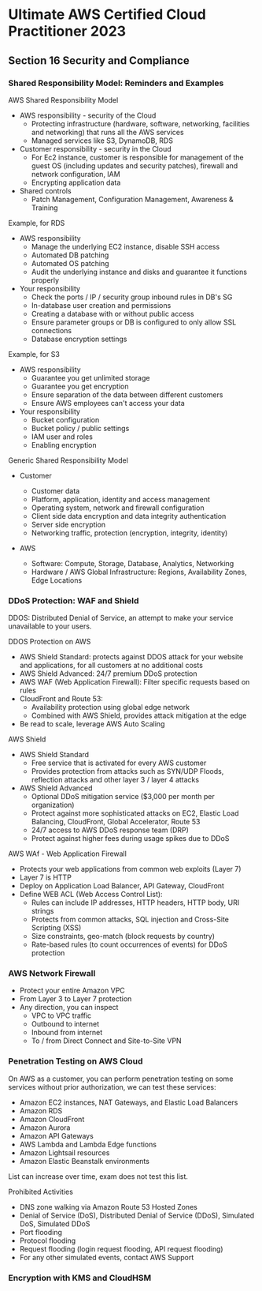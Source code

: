 # Ultimate AWS Certified Cloud Practitioner 2023

## Section 16 Security and Compliance

### Shared Responsibility Model: Reminders and Examples

AWS Shared Responsibility Model

- AWS responsibility - security of the Cloud
  - Protecting infrastructure (hardware, software, networking, facilities and networking) that runs all the AWS services
  - Managed services like S3, DynamoDB, RDS
- Customer responsibility - security in the Cloud
  - For Ec2 instance, customer is responsible for management of the guest OS (including updates and security patches), firewall and network configuration, IAM
  - Encrypting application data
- Shared controls
  - Patch Management, Configuration Management, Awareness & Training

Example, for RDS

- AWS responsibility
  - Manage the underlying EC2 instance, disable SSH access
  - Automated DB patching
  - Automated OS patching
  - Audit the underlying instance and disks and guarantee it functions properly
- Your responsibility
  - Check the ports / IP / security group inbound rules in DB's SG
  - In-database user creation and permissions
  - Creating a database with or without public access
  - Ensure parameter groups or DB is configured to only allow SSL connections
  - Database encryption settings

Example, for S3

- AWS responsibility
  - Guarantee you get unlimited storage
  - Guarantee you get encryption
  - Ensure separation of the data between different customers
  - Ensure AWS employees can't access your data
- Your responsibility
  - Bucket configuration
  - Bucket policy / public settings
  - IAM user and roles
  - Enabling encryption

Generic Shared Responsibility Model

- Customer
  - Customer data
  - Platform, application, identity and access management
  - Operating system, network and firewall configuration
  - Client side data encryption and data integrity authentication
  - Server side encryption
  - Networking traffic, protection (encryption, integrity, identity)

- AWS
  - Software: Compute, Storage, Database, Analytics, Networking
  - Hardware / AWS Global Infrastructure: Regions, Availability Zones, Edge Locations

### DDoS Protection: WAF and Shield

DDOS: Distributed Denial of Service, an attempt to make your service unavailable to your users.

DDOS Protection on AWS

- AWS Shield Standard: protects against DDOS attack for your website and applications, for all customers at no additional costs
- AWS Shield Advanced: 24/7 premium DDoS protection
- AWS WAF (Web Application Firewall): Filter specific requests based on rules
- CloudFront and Route 53:
  - Availability protection using global edge network
  - Combined with AWS Shield, provides attack mitigation at the edge
- Be read to scale, leverage AWS Auto Scaling

AWS Shield

- AWS Shield Standard
  - Free service that is activated for every AWS customer
  - Provides protection from attacks such as SYN/UDP Floods, reflection attacks and other layer 3 / layer 4 attacks
- AWS Shield Advanced
  - Optional DDoS mitigation service ($3,000 per month per organization)
  - Protect against more sophisticated attacks on EC2, Elastic Load Balancing, CloudFront, Global Accelerator, Route 53
  - 24/7 access to AWS DDoS response team (DRP)
  - Protect against higher fees during usage spikes due to DDoS

AWS WAf - Web Application Firewall

- Protects your web applications from common web exploits (Layer 7)
- Layer 7 is HTTP
- Deploy on Application Load Balancer, API Gateway, CloudFront
- Define WEB ACL (Web Access Control List):
  - Rules can include IP addresses, HTTP headers, HTTP body, URI strings
  - Protects from common attacks, SQL injection and Cross-Site Scripting (XSS)
  - Size constraints, geo-match (block requests by country)
  - Rate-based rules (to count occurrences of events) for DDoS protection

### AWS Network Firewall

- Protect your entire Amazon VPC
- From Layer 3 to Layer 7 protection
- Any direction, you can inspect
  - VPC to VPC traffic
  - Outbound to internet
  - Inbound from internet
  - To / from Direct Connect and Site-to-Site VPN

### Penetration Testing on AWS Cloud

On AWS as a customer, you can perform penetration testing on some services without prior authorization, we can test these services:

- Amazon EC2 instances, NAT Gateways, and Elastic Load Balancers
- Amazon RDS
- Amazon CloudFront
- Amazon Aurora
- Amazon API Gateways
- AWS Lambda and Lambda Edge functions
- Amazon Lightsail resources
- Amazon Elastic Beanstalk environments

List can increase over time, exam does not test this list.

Prohibited Activities

- DNS zone walking via Amazon Route 53 Hosted Zones
- Denial of Service (DoS), Distributed Denial of Service (DDoS), Simulated DoS, Simulated DDoS
- Port flooding
- Protocol flooding
- Request flooding (login request flooding, API request flooding)
- For any other simulated events, contact AWS Support

### Encryption with KMS and CloudHSM

